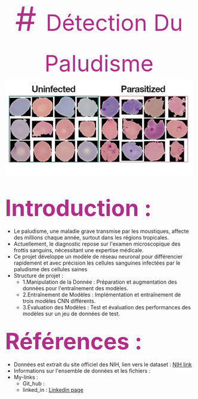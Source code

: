 <div style="text-align:center; color:#AE2F88; font-size:90px">
# <span style="color: #AE2F88; font-size:60px">Détection Du Paludisme</span>
</br>
<img src="./pic_of_blood_cells.png" style="width:900px; height:auto">
</div>

## <span style="color: #AE2F88; font-size:60px">Introduction :</span>

-  Le paludisme, une maladie grave transmise par les moustiques, affecte des millions chaque année, surtout dans les régions tropicales.
-  Actuellement, le diagnostic repose sur l'examen microscopique des frottis sanguins, nécessitant une expertise médicale.
-  Ce projet développe un modèle de réseau neuronal pour différencier rapidement et avec précision les cellules sanguines infectées par le paludisme des cellules saines
-  Structure de projet :
    - 1.Manipulation de la Donnée : Préparation et augmentation des données pour l'entraînement des modèles.
    - 2.Entraînement de Modèles : Implémentation et entraînement de trois modèles CNN différents.
    - 3.Évaluation des Modèles : Test et évaluation des performances des modèles sur un jeu de données de test.

## <span style="color: #AE2F88; font-size:60px">Références :</span>

- Données est extrait du site officiel des NIH, lien vers le dataset : <a href="https://ceb.nlm.nih.gov/repositories/malaria-datasets/">NIH link </a>
- Informations sur l'ensemble de données et les fichiers :
- My-links :
    - Git_hub :
    - linked_in : <a href="https://www.linkedin.com/in/soulayman-el-guasmi-13b890240/">Linkedin page</a>